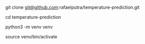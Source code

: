git clone git@github.com:rafaelputra/temperature-prediction.git

cd temperature-prediction

python3 -m venv venv

source venv/bin/activate
